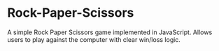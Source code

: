 # Rock-Paper-Scissors
A simple Rock Paper Scissors game implemented in JavaScript. Allows users to play against the computer with clear win/loss logic.
